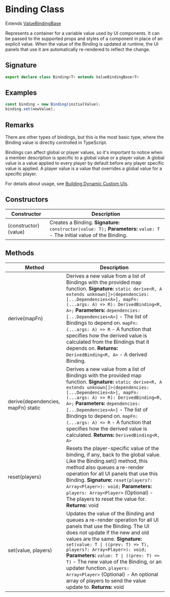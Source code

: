 # Binding Class

Extends [ValueBindingBase](https://developers.meta.com/horizon-worlds/reference/2.0.0/ui_valuebindingbase)<T>

Represents a container for a variable value used by UI components. It can be passed to the supported props and styles of a component in place of an explicit value. When the value of the Binding is updated at runtime, the UI panels that use it are automatically re-rendered to reflect the change.

## Signature

```typescript
export declare class Binding<T> extends ValueBindingBase<T>
```

## Examples

```typescript
const binding = new Binding(initialValue);
binding.set(newValue);
```

## Remarks

There are other types of bindings, but this is the most basic type, where the Binding value is directly controlled in TypeScript.

Bindings can affect global or player values, so it's important to notice when a member description is specific to a global value or a player value. A global value is a value applied to every player by default before any player specific value is applied. A player value is a value that overrides a global value for a specific player.

For details about usage, see [Building Dynamic Custom UIs](https://developers.meta.com/horizon-worlds/learn/documentation/desktop-editor/custom-ui/building-dynamic-custom-ui).

## Constructors

| Constructor | Description |
| --- | --- |
| (constructor)(value) | Creates a Binding. **Signature:** `constructor(value: T);` **Parameters:** `value: T` - The initial value of the Binding. |

## Methods

| Method | Description |
| --- | --- |
| derive(mapFn) | Derives a new value from a list of Bindings with the provided map function. **Signature:** `static derive<R, A extends unknown[]>(dependencies: [...Dependencies<A>], mapFn: (...args: A) => R): DerivedBinding<R, A>;` **Parameters:** `dependencies: [...Dependencies<A>]` - The list of Bindings to depend on. `mapFn: (...args: A) => R` - A function that specifies how the derived value is calculated from the Bindings that it depends on. **Returns:** `DerivedBinding<R, A>` - A derived Binding. |
| derive(dependencies, mapFn) static | Derives a new value from a list of Bindings with the provided map function. **Signature:** `static derive<R, A extends unknown[]>(dependencies: [...Dependencies<A>], mapFn: (...args: A) => R): DerivedBinding<R, A>;` **Parameters:** `dependencies: [...Dependencies<A>]` - The list of Bindings to depend on. `mapFn: (...args: A) => R` - A function that specifies how the derived value is calculated. **Returns:** `DerivedBinding<R, A>` |
| reset(players) | Resets the player-specific value of the binding, if any, back to the global value. Like the Binding.set() method, this method also queues a re-render operation for all UI panels that use this Binding. **Signature:** `reset(players?: Array<Player>): void;` **Parameters:** `players: Array<Player>` (Optional) - The players to reset the value for. **Returns:** void |
| set(value, players) | Updates the value of the Binding and queues a re-render operation for all UI panels that use the Binding. The UI does not update if the new and old values are the same. **Signature:** `set(value: T \| ((prev: T) => T), players?: Array<Player>): void;` **Parameters:** `value: T \| ((prev: T) => T)` - The new value of the Binding, or an updater function. `players: Array<Player>` (Optional) - An optional array of players to send the value update to. **Returns:** void |